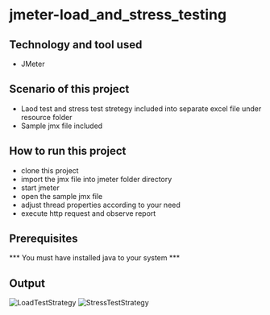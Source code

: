 # jmeter-load_and_stress_testing

## Technology and tool used
- JMeter

## Scenario of this project
- Laod test and stress test stretegy included into separate excel file under resource folder
- Sample jmx file included

## How to run this project
- clone this project
- import the jmx file into jmeter folder directory
- start jmeter
- open the sample jmx file
- adjust thread properties according to your need
- execute http request and observe report

## Prerequisites
*** You must have installed java to your system ***

## Output
![LoadTestStrategy](https://user-images.githubusercontent.com/47137266/193142602-5001ef52-5211-4a52-aa7a-f41176b73f48.PNG)
![StressTestStrategy](https://user-images.githubusercontent.com/47137266/193142569-1c45fec5-4a50-4ffa-86a6-93d10d3a771c.PNG)
